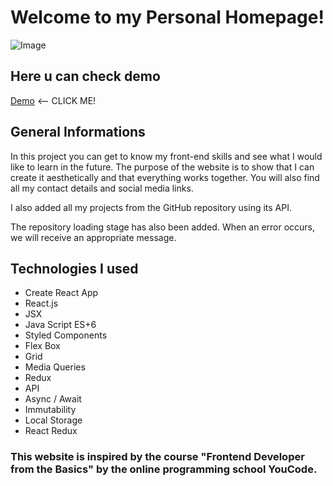 # Welcome to my Personal Homepage!

![Image](https://i.imgur.com/oXhiPNq.png)

## Here u can check demo

[Demo](https://damian-niklasinski.github.io/personal-homepage/)  <-- CLICK ME!

## General Informations

In this project you can get to know my front-end skills and see what I would like to learn in the future. The purpose of the website is to show that I can create it aesthetically and that everything works together. You will also find all my contact details and social media links.

I also added all my projects from the GitHub repository using its API.

The repository loading stage has also been added. When an error occurs, we will receive an appropriate message.

## Technologies I used

- Create React App
- React.js
- JSX
- Java Script ES+6
- Styled Components
- Flex Box
- Grid
- Media Queries
- Redux
- API
- Async / Await
- Immutability
- Local Storage
- React Redux

### This website is inspired by the course "Frontend Developer from the Basics" by the online programming school YouCode. 
